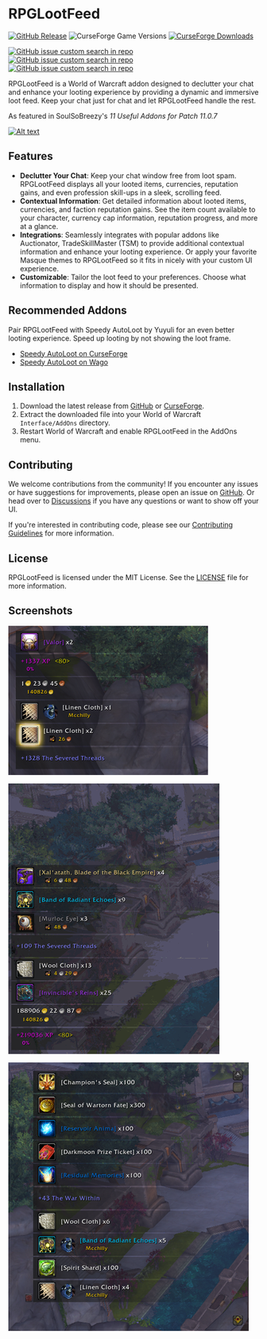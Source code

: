 # RPGLootFeed

[![GitHub Release](https://img.shields.io/github/v/release/McTalian/RPGLootFeed?style=for-the-badge)](https://github.com/Mctalian/RPGLootFeed/releases/latest) ![CurseForge Game Versions](https://img.shields.io/curseforge/game-versions/1082791?style=for-the-badge&logo=battledotnet) [![CurseForge Downloads](https://img.shields.io/curseforge/dt/1082791?style=for-the-badge&logo=curseforge&label=Downloads)](https://www.curseforge.com/wow/addons/rpglootfeed)

[![GitHub issue custom search in repo](https://img.shields.io/github/issues-search/McTalian/RPGLootFeed?query=is%3Aissue%20is%3Aopen%20-label%3Ai18n&style=for-the-badge&label=Open%20Tickets)](https://github.com/Mctalian/RPGLootFeed/issues?q=is%3Aissue+is%3Aopen+-label%3Ai18n) [![GitHub issue custom search in repo](https://img.shields.io/github/issues-search/McTalian/RPGLootFeed?query=is%3Aissue%20is%3Aopen%20-label%3Ai18n%20label%3Abug&style=for-the-badge&label=Known%20Bugs&color=red)](https://github.com/Mctalian/RPGLootFeed/issues?q=is%3Aissue+is%3Aopen+-label%3Ai18n+label%3Abug) [![GitHub issue custom search in repo](https://img.shields.io/github/issues-search/McTalian/RPGLootFeed?query=is%3Aissue%20is%3Aopen%20label%3Ai18n%20&style=for-the-badge&label=Locales%20Need%20Translation&color=orange)](https://github.com/Mctalian/RPGLootFeed/issues?q=is%3Aissue+is%3Aopen+label%3Ai18n)

RPGLootFeed is a World of Warcraft addon designed to declutter your chat and enhance your looting experience by providing a dynamic and immersive loot feed. Keep your chat just for chat and let RPGLootFeed handle the rest.

As featured in SoulSoBreezy's _11 Useful Addons for Patch 11.0.7_

[![Alt text](https://img.youtube.com/vi/GFr01R3TkmE/hqdefault.jpg)](https://youtu.be/GFr01R3TkmE?si=Wgw5F3AtenWdC08U&t=84)

## Features

- **Declutter Your Chat**: Keep your chat window free from loot spam. RPGLootFeed displays all your looted items, currencies, reputation gains, and even profession skill-ups in a sleek, scrolling feed.
- **Contextual Information**: Get detailed information about looted items, currencies, and faction reputation gains. See the item count available to your character, currency cap information, reputation progress, and more at a glance.
- **Integrations**: Seamlessly integrates with popular addons like Auctionator, TradeSkillMaster (TSM) to provide additional contextual information and enhance your looting experience. Or apply your favorite Masque themes to RPGLootFeed so it fits in nicely with your custom UI experience.
- **Customizable**: Tailor the loot feed to your preferences. Choose what information to display and how it should be presented.

## Recommended Addons

Pair RPGLootFeed with Speedy AutoLoot by Yuyuli for an even better looting experience. Speed up looting by not showing the loot frame.

- [Speedy AutoLoot on CurseForge](https://www.curseforge.com/wow/addons/speedyautoloot)
- [Speedy AutoLoot on Wago](https://addons.wago.io/addons/speedy-autoloot)

## Installation

1. Download the latest release from [GitHub](https://github.com/Mctalian/RPGLootFeed/releases/latest) or [CurseForge](https://www.curseforge.com/wow/addons/rpglootfeed).
2. Extract the downloaded file into your World of Warcraft `Interface/AddOns` directory.
3. Restart World of Warcraft and enable RPGLootFeed in the AddOns menu.

## Contributing

We welcome contributions from the community! If you encounter any issues or have suggestions for improvements, please open an issue on [GitHub](https://github.com/Mctalian/RPGLootFeed/issues). Or head over to [Discussions](https://github.com/Mctalian/RPGLootFeed/discussions) if you have any questions or want to show off your UI.

If you're interested in contributing code, please see our [Contributing Guidelines](CONTRIBUTING.md) for more information.

## License

RPGLootFeed is licensed under the MIT License. See the [LICENSE](LICENSE) file for more information.

## Screenshots

![Example screenshot of RPGLootFeed with currency, XP, money, Party Loot, highlighted item loot, and reputation](example-feed.png)

![Animation showing loot being added and removed from the feed](RLF_test_mode.gif)

![Example screenshot of RPGLootFeed's loot history feature](example-loot-history.png)
